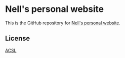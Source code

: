 # Nell's personal website

This is the GitHub repository for [Nell's personal website](http://www.nellhall.com).

## License
[ACSL](https://anticapitalist.software/)
